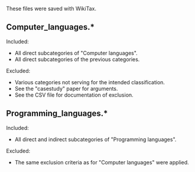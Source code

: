 These files were saved with WikiTax.

## Computer_languages.*

Included:
* All direct subcategories of "Computer languages".
* All direct subcategories of the previous categories.

Excluded:
* Various categories not serving for the intended classification.
* See the "casestudy" paper for arguments.
* See the CSV file for documentation of exclusion.

## Programming_languages.*

Included:
* All direct and indirect subcategories of "Programming languages".

Excluded:
* The same exclusion criteria as for "Computer languages" were applied.


